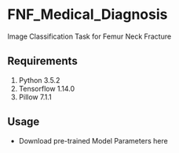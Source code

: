 # FNF_Medical_Diagnosis
Image Classification Task for Femur Neck Fracture


Requirements
------------
1. Python 3.5.2
2. Tensorflow 1.14.0
3. Pillow 7.1.1

Usage
-----
* Download pre-trained Model Parameters here
